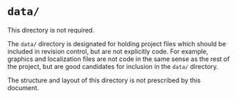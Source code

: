# `data/`

This directory is not required.

The `data/` directory is designated for holding project files which should be
included in revision control, but are not explicitly code. For example,
graphics and localization files are not code in the same sense as the rest of
the project, but are good candidates for inclusion in the `data/` directory.

The structure and layout of this directory is not prescribed by this document.